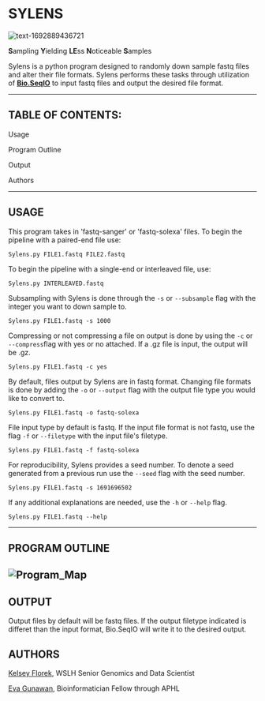 # SYLENS
![text-1692889436721](https://github.com/evagunawan/SYLENS/assets/124393795/4ae4bf26-1471-40b5-b53d-02358534bbb1)

**S**ampling **Y**ielding **LE**ss **N**oticeable **S**amples

Sylens is a python program designed to randomly down sample fastq files and alter their file formats. Sylens performs these tasks through utilization of [**Bio.SeqIO**](https://biopython.org/wiki/SeqIO) to input fastq files and output the desired file format.

-------------------------------------------------------------------------------------------------------------------------------------------------------------
## **TABLE OF CONTENTS:**

Usage

Program Outline

Output

Authors

-------------------------------------------------------------------------------------------------------------------------------------------------------------

## **USAGE**

This program takes in 'fastq-sanger' or 'fastq-solexa' files. To begin the pipeline with a paired-end file use:
```
Sylens.py FILE1.fastq FILE2.fastq
```

To begin the pipeline with a single-end or interleaved file, use:
```
Sylens.py INTERLEAVED.fastq
```

Subsampling with Sylens is done through the `-s` or `--subsample` flag with the integer you want to down sample to.
```
Sylens.py FILE1.fastq -s 1000
```

Compressing or not compressing a file on output is done by using the `-c` or `--compress`flag with yes or no attached. If a .gz file is input, the output will be .gz.
```
Sylens.py FILE1.fastq -c yes
```

By default, files output by Sylens are in fastq format. Changing file formats is done by adding the `-o` or `--output` flag with the output file type you would like to convert to.
```
Sylens.py FILE1.fastq -o fastq-solexa
```

File input type by default is fastq. If the input file format is not fastq, use the flag `-f` or `--filetype` with the input file's filetype.
```
Sylens.py FILE1.fastq -f fastq-solexa
```

For reproducibility, Sylens provides a seed number. To denote a seed generated from a previous run use the `--seed` flag with the seed number.
```
Sylens.py FILE1.fastq -s 1691696502
```

If any additional explanations are needed, use the `-h` or `--help` flag.
```
Sylens.py FILE1.fastq --help
```

-------------------------------------------------------------------------------------------------------------------------------------------------------------
## **PROGRAM OUTLINE**

![Program_Map](https://github.com/evagunawan/SYLENS/assets/124393795/09a07e01-f4ec-460e-80bb-def6821396f1)
-------------------------------------------------------------------------------------------------------------------------------------------------------------

## **OUTPUT**
Output files by default will be fastq files. If the output filetype indicated is differet than the input format, Bio.SeqIO will write it to the desired output. 

## **AUTHORS**
[Kelsey Florek](https://github.com/k-florek), WSLH Senior Genomics and Data Scientist

[Eva Gunawan](https://github.com/evagunawan), Bioinformatician Fellow through APHL


